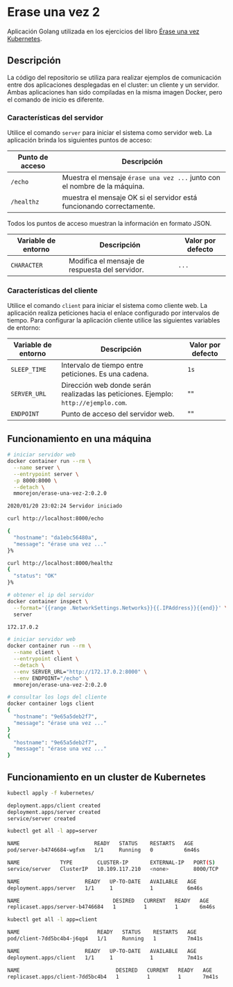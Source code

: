 # Erase una vez 2

Aplicación Golang utilizada en los ejercicios del libro [Érase una vez Kubernetes](https://leanpub.com/erase-una-vez-kubernetes).

## Descripción

La código del repositorio se utiliza para realizar ejemplos de comunicación entre dos aplicaciones desplegadas en el cluster: un cliente y un servidor. Ambas aplicaciones han sido compiladas en la misma imagen Docker, pero el comando de inicio es diferente.

### Características del servidor

Utilice el comando `server` para iniciar el sistema como servidor web. La aplicación brinda los siguientes puntos de acceso:

|Punto de acceso |Descripción|
|-----|-----------|
|`/echo`| Muestra el mensaje `érase una vez ...` junto con el nombre de la máquina.|
|`/healthz`| muestra el mensaje OK si el servidor está funcionando correctamente.|

Todos los puntos de acceso muestran la información en formato JSON.

|Variable de entorno|Descripción|Valor por defecto|
|-----|-----------|------|
|`CHARACTER`| Modifica el mensaje de respuesta del servidor.| `...` |

### Características del cliente

Utilice el comando `client` para iniciar el sistema como cliente web. La aplicación realiza peticiones hacia el enlace configurado por intervalos de tiempo. Para configurar la aplicación cliente utilice las siguientes variables de entorno:

|Variable de entorno|Descripción|Valor por defecto|
|-----|-----------|------|
|`SLEEP_TIME`| Intervalo de tiempo entre peticiones. Es una cadena. | `1s` |
|`SERVER_URL`| Dirección web donde serán realizadas las peticiones. Ejemplo: `http://ejemplo.com`.| "" |
|`ENDPOINT`| Punto de acceso del servidor web.| "" |

## Funcionamiento en una máquina

```bash
# iniciar servidor web
docker container run --rm \
  --name server \
  --entrypoint server \
  -p 8000:8000 \
  --detach \
  mmorejon/erase-una-vez-2:0.2.0

2020/01/20 23:02:24 Servidor iniciado
```

```bash
curl http://localhost:8000/echo

{
  "hostname": "da1ebc56480a",
  "message": "érase una vez ..."
}%
```

```bash
curl http://localhost:8000/healthz
{
  "status": "OK"
}%
```

```bash
# obtener el ip del servidor
docker container inspect \
  --format='{{range .NetworkSettings.Networks}}{{.IPAddress}}{{end}}' \
  server

172.17.0.2
```

```bash
# iniciar servidor web
docker container run --rm \
  --name client \
  --entrypoint client \
  --detach \
  --env SERVER_URL="http://172.17.0.2:8000" \
  --env ENDPOINT="/echo" \
  mmorejon/erase-una-vez-2:0.2.0
```

```bash
# consultar los logs del cliente
docker container logs client
{
  "hostname": "9e65a5deb2f7",
  "message": "érase una vez ..."
}
{
  "hostname": "9e65a5deb2f7",
  "message": "érase una vez ..."
}
```

## Funcionamiento en un cluster de Kubernetes

```bash
kubectl apply -f kubernetes/

deployment.apps/client created
deployment.apps/server created
service/server created
```

```bash
kubectl get all -l app=server

NAME                        READY   STATUS    RESTARTS   AGE
pod/server-b4746684-wgfxm   1/1     Running   0          6m46s

NAME             TYPE        CLUSTER-IP       EXTERNAL-IP   PORT(S)    AGE
service/server   ClusterIP   10.109.117.210   <none>        8000/TCP   6m46s

NAME                     READY   UP-TO-DATE   AVAILABLE   AGE
deployment.apps/server   1/1     1            1           6m46s

NAME                              DESIRED   CURRENT   READY   AGE
replicaset.apps/server-b4746684   1         1         1       6m46s
```

```bash
kubectl get all -l app=client

NAME                         READY   STATUS    RESTARTS   AGE
pod/client-7dd5bc4b4-j6qg4   1/1     Running   1          7m41s

NAME                     READY   UP-TO-DATE   AVAILABLE   AGE
deployment.apps/client   1/1     1            1           7m41s

NAME                               DESIRED   CURRENT   READY   AGE
replicaset.apps/client-7dd5bc4b4   1         1         1       7m41s
```
